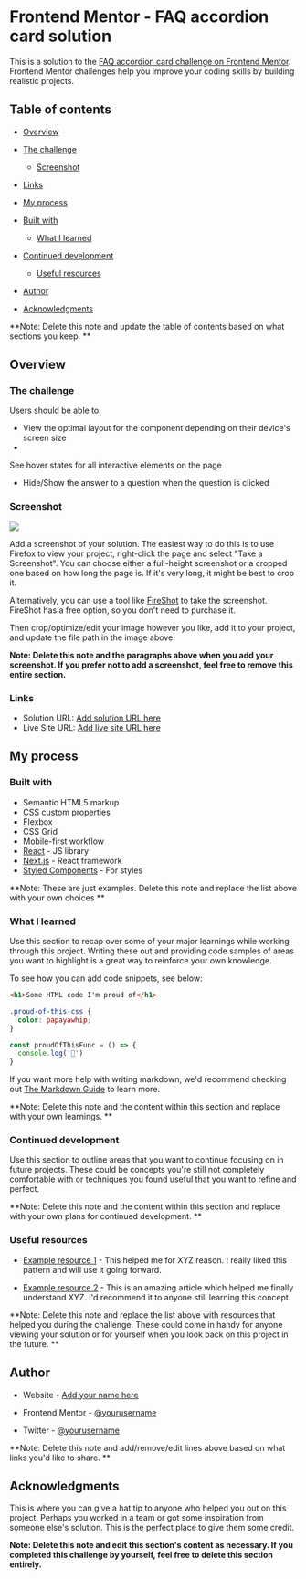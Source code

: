 ﻿# Frontend Mentor - FAQ accordion card solution

This is a solution to the [FAQ accordion card challenge on Frontend Mentor](https://www.frontendmentor.io/challenges/faq-accordion-card-XlyjD0Oam). 
Frontend Mentor challenges help you improve your coding skills by building realistic projects. 


## Table of contents

- [Overview](#overview)
  
- [The challenge](#the-challenge)
  - [Screenshot](#screenshot)
  
- [Links](#links)
- [My process](#my-process)
  
- [Built with](#built-with)
  - [What I learned](#what-i-learned)
  
- [Continued development](#continued-development)
  - [Useful resources](#useful-resources)
- [Author](#author)
- [Acknowledgments](#acknowledgments)


**Note: Delete this note and update the table of contents based on what sections you keep.
**

## Overview

### The challenge

Users should be able to:

- View the optimal layout for the component depending on their device's screen size
- 
See hover states for all interactive elements on the page
- Hide/Show the answer to a question when the question is clicked


### Screenshot

![](./screenshot.jpg)

Add a screenshot of your solution. The easiest way to do this is to use Firefox to view your project, right-click the page and select 
"Take a Screenshot". You can choose either a full-height screenshot or a cropped one based on how long the page is. If it's very long, it might be best to crop it.

Alternatively, you can use a tool like [FireShot](https://getfireshot.com/) to take the screenshot. FireShot has a free option, so you don't need to purchase it. 

Then crop/optimize/edit your image however you like, add it to your project, and update the file path in the image above.

**Note: Delete this note and the paragraphs above when you add your screenshot. If you prefer not to add a screenshot, feel free to remove this entire section.**

### Links

- Solution URL: [Add solution URL here](https://your-solution-url.com)
- Live Site URL: [Add live site URL here](https://your-live-site-url.com)

## My process

### Built with

- Semantic HTML5 markup
- CSS custom properties
- Flexbox
- CSS Grid
- Mobile-first workflow
- [React](https://reactjs.org/) - JS library
- [Next.js](https://nextjs.org/) - React framework
- [Styled Components](https://styled-components.com/) - For styles

**Note: These are just examples. Delete this note and replace the list above with your own choices
**

### What I learned

Use this section to recap over some of your major learnings while working through this project. 
Writing these out and providing code samples of areas you want to highlight is a great way to reinforce your own knowledge.

To see how you can add code snippets, see below:


```html
<h1>Some HTML code I'm proud of</h1>
```
```css
.proud-of-this-css {
  color: papayawhip;
}
```
```js
const proudOfThisFunc = () => {
  console.log('🎉')
}
```

If you want more help with writing markdown, we'd recommend checking out [The Markdown Guide](https://www.markdownguide.org/) to learn more.


**Note: Delete this note and the content within this section and replace with your own learnings.
**

### Continued development

Use this section to outline areas that you want to continue focusing on in future projects. 
These could be concepts you're still not completely comfortable with or techniques you found useful that you want to refine and perfect.


**Note: Delete this note and the content within this section and replace with your own plans for continued development.
**

### Useful resources

- [Example resource 1](https://www.example.com) - This helped me for XYZ reason. I really liked this pattern and will use it going forward.

- [Example resource 2](https://www.example.com) - This is an amazing article which helped me finally understand XYZ. 
I'd recommend it to anyone still learning this concept.

**Note: Delete this note and replace the list above with resources that helped you during the challenge. 
These could come in handy for anyone viewing your solution or for yourself when you look back on this project in the future.
**

## Author

- Website - [Add your name here](https://www.your-site.com)
- Frontend Mentor - [@yourusername](https://www.frontendmentor.io/profile/yourusername)

- Twitter - [@yourusername](https://www.twitter.com/yourusername)

**Note: Delete this note and add/remove/edit lines above based on what links you'd like to share.
**

## Acknowledgments

This is where you can give a hat tip to anyone who helped you out on this project. 
Perhaps you worked in a team or got some inspiration from someone else's solution. This is the perfect place to give them some credit.


**Note: Delete this note and edit this section's content as necessary. If you completed this challenge by yourself, feel free to delete this section entirely.**
